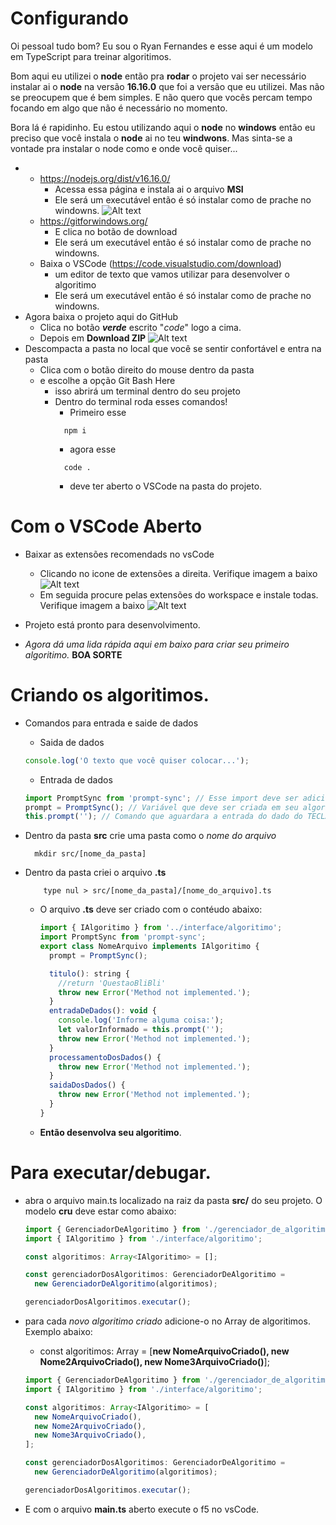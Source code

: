 # Configurando

Oi pessoal tudo bom? Eu sou o Ryan Fernandes e esse aqui é um modelo em TypeScript para treinar algoritimos.

Bom aqui eu utilizei o **node** então pra **rodar** o projeto vai ser necessário instalar ai o **node** na versão **16.16.0** que foi a versão que eu utilizei.
Mas não se preocupem que é bem simples. E não quero que vocês percam tempo focando em algo que não é necessário no momento.

Bora lá é rapidinho. Eu estou utilizando aqui o **node** no **windows** então eu preciso que você instala o **node** ai no teu **windwons**.
Mas sinta-se a vontade pra instalar o node como e onde você quiser...

- - https://nodejs.org/dist/v16.16.0/
    - Acessa essa página e instala ai o arquivo **MSI**
    - Ele será um executável então é só instalar como de prache no windowns.
      ![Alt text](./assets/nodeInstall.png?raw=true 'Extensões')
  - https://gitforwindows.org/
    - E clica no botão de download
    - Ele será um executável então é só instalar como de prache no windowns.
  - Baixa o VSCode (https://code.visualstudio.com/download)
    - um editor de texto que vamos utilizar para desenvolver o algoritimo
    - Ele será um executável então é só instalar como de prache no windowns.
- Agora baixa o projeto aqui do GitHub
  - Clica no botão **_verde_** escrito "_code_" logo a cima.
  - Depois em **Download ZIP**
    ![Alt text](./assets/donwloadProject.png?raw=true 'Extensões')
- Descompacta a pasta no local que você se sentir confortável e entra na pasta
  - Clica com o botão direito do mouse dentro da pasta
  - e escolhe a opção Git Bash Here
    - isso abrirá um terminal dentro do seu projeto
    - Dentro do terminal roda esses comandos!
      - Primeiro esse
      ```
        npm i
      ```
      - agora esse
      ```
        code .
      ```
      - deve ter aberto o VSCode na pasta do projeto.

# Com o VSCode Aberto

- Baixar as extensões recomendads no vsCode
  - Clicando no icone de extensões a direita. Verifique imagem a baixo
    ![Alt text](./assets/extensoesVsCode.png?raw=true 'Extensões')
  - Em seguida procure pelas extensões do workspace e instale todas. Verifique imagem a baixo
    ![Alt text](./assets/extensoesVsCodeInstal.png?raw=true 'Extensões')
- Projeto está pronto para desenvolvimento.

- _Agora dá uma lida rápida aqui em baixo para criar seu primeiro algoritimo._
  **BOA SORTE**

# Criando os algoritimos.

- Comandos para entrada e saide de dados

  - Saida de dados

  ```js
  console.log('O texto que você quiser colocar...');
  ```

  - Entrada de dados

  ```js
  import PromptSync from 'prompt-sync'; // Esse import deve ser adicionado na primeira linha da classe criada.
  prompt = PromptSync(); // Variável que deve ser criada em seu algoritimo para fazer uso do comando de entrada de dados.
  this.prompt(''); // Comando que aguardara a entrada do dado do TECLADO. Sempre retornando uma string.
  ```

- Dentro da pasta **src** crie uma pasta como o _nome do arquivo_
  ```
    mkdir src/[nome_da_pasta]
  ```
- Dentro da pasta criei o arquivo **.ts**

  ```
      type nul > src/[nome_da_pasta]/[nome_do_arquivo].ts
  ```

  - O arquivo **.ts** deve ser criado com o contéudo abaixo:

    ```js
    import { IAlgoritimo } from '../interface/algoritimo';
    import PromptSync from 'prompt-sync';
    export class NomeArquivo implements IAlgoritimo {
      prompt = PromptSync();

      titulo(): string {
        //return 'QuestaoBliBli'
        throw new Error('Method not implemented.');
      }
      entradaDeDados(): void {
        console.log('Informe alguma coisa:');
        let valorInformado = this.prompt('');
        throw new Error('Method not implemented.');
      }
      processamentoDosDados() {
        throw new Error('Method not implemented.');
      }
      saidaDosDados() {
        throw new Error('Method not implemented.');
      }
    }
    ```

  - **Então desenvolva seu algoritimo**.

# Para executar/debugar.

- abra o arquivo main.ts localizado na raiz da pasta **src/** do seu projeto. O modelo **cru** deve estar como abaixo:

  ```js
  import { GerenciadorDeAlgoritimo } from './gerenciador_de_algoritimo';
  import { IAlgoritimo } from './interface/algoritimo';

  const algoritimos: Array<IAlgoritimo> = [];

  const gerenciadorDosAlgoritimos: GerenciadorDeAlgoritimo =
    new GerenciadorDeAlgoritimo(algoritimos);

  gerenciadorDosAlgoritimos.executar();
  ```

- para cada _novo algoritimo criado_ adicione-o no Array de algoritimos. Exemplo abaixo:

  - const algoritimos: Array<IAlgoritimo> = [**new NomeArquivoCriado(), new Nome2ArquivoCriado(), new Nome3ArquivoCriado()**];

  ```js
  import { GerenciadorDeAlgoritimo } from './gerenciador_de_algoritimo';
  import { IAlgoritimo } from './interface/algoritimo';

  const algoritimos: Array<IAlgoritimo> = [
    new NomeArquivoCriado(),
    new Nome2ArquivoCriado(),
    new Nome3ArquivoCriado(),
  ];

  const gerenciadorDosAlgoritimos: GerenciadorDeAlgoritimo =
    new GerenciadorDeAlgoritimo(algoritimos);

  gerenciadorDosAlgoritimos.executar();
  ```

- E com o arquivo **main.ts** aberto execute o f5 no vsCode.
